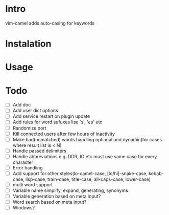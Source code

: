 Intro
=====
vim-camel adds auto-casing for keywords

Instalation
===========

Usage
=====

Todo
====
 - [ ] Add doc
 - [ ] Add user dict options
 - [ ] Add service restart on plugin update
 - [ ] Add rules for word sufuxes lise 's', 'es' etc
 - [ ] Randomize port
 - [ ] Kill connected users after few hours of inactivity
 - [ ] Make bad(unmatched) words handling optional and dynamic(for cases where result list is < N)
 - [ ] Handle passed delimiters
 - [ ] Handle abbreviations e.g. DDR, IO etc must use same case for every character
 - [ ] Error handling
 - [ ] Add support for other styles(lo-camel-case, [lo/hi]-snake-case, kebab-case, lisp-case, train-case, title-case, all-caps-case, lower-case)
 - [ ] mutli word support
 - [ ] Variable name simplify, expand, generating, synonyms
 - [ ] Variable generation based on meta input?
 - [ ] Word search based on meta input?
 - [ ] Windows?
